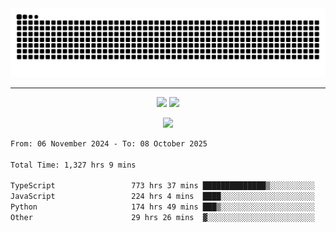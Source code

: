 <div align="center">
  <picture>
      <source
    media="(prefers-color-scheme: dark)"
      srcset="https://raw.githubusercontent.com/platane/snk/output/github-contribution-grid-snake-dark.svg"
      />
    <source
      media="(prefers-color-scheme: light)"
      srcset="https://raw.githubusercontent.com/xct007/xct007/output/github-contribution-grid-snake.svg"
      />
    <img
      alt="Snake"
      src="https://raw.githubusercontent.com/xct007/xct007/output/github-contribution-grid-snake.svg"
      />
  </picture>

</div>

___
<p align="center">
  <img src="https://readme-stats-blush-eta.vercel.app/api/top-langs/?username=xct007&layout=compact" />
  <img src="https://readme-stats-blush-eta.vercel.app/api?username=xct007&show_icons=true&theme=transparent&hide_title=true&include_all_commits=true" />
</p>

<p align="center">
  <img src="https://github-profile-trophy.vercel.app/?username=xct007&no-bg=true&rank=S,SS,SSS,A,AA,AAA,UNKNOWN,SECRET&row=3&title=-Followers,-Stars&margin-w=15&margin-h=15&column=2" />
</p>
<!--START_SECTION:waka-->

```txt
From: 06 November 2024 - To: 08 October 2025

Total Time: 1,327 hrs 9 mins

TypeScript                 773 hrs 37 mins ██████████████▒░░░░░░░░░░   57.03 %
JavaScript                 224 hrs 4 mins  ████░░░░░░░░░░░░░░░░░░░░░   16.52 %
Python                     174 hrs 49 mins ███▒░░░░░░░░░░░░░░░░░░░░░   12.89 %
Other                      29 hrs 26 mins  ▓░░░░░░░░░░░░░░░░░░░░░░░░   02.17 %
```

<!--END_SECTION:waka-->
